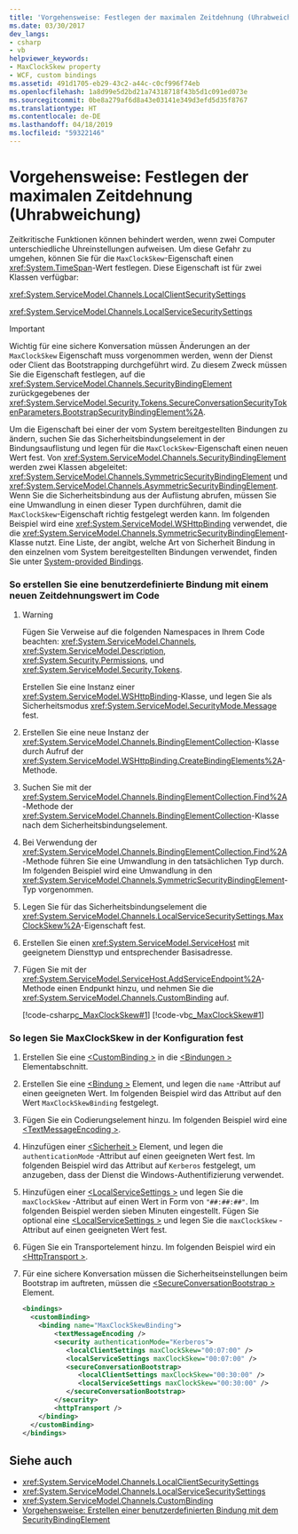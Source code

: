 ```yaml
---
title: 'Vorgehensweise: Festlegen der maximalen Zeitdehnung (Uhrabweichung)'
ms.date: 03/30/2017
dev_langs:
- csharp
- vb
helpviewer_keywords:
- MaxClockSkew property
- WCF, custom bindings
ms.assetid: 491d1705-eb29-43c2-a44c-c0cf996f74eb
ms.openlocfilehash: 1a8d99e5d2bd21a74318718f43b5d1c091ed073e
ms.sourcegitcommit: 0be8a279af6d8a43e03141e349d3efd5d35f8767
ms.translationtype: HT
ms.contentlocale: de-DE
ms.lasthandoff: 04/18/2019
ms.locfileid: "59322146"
---
```

# <a name="how-to-set-a-max-clock-skew"></a>Vorgehensweise: Festlegen der maximalen Zeitdehnung (Uhrabweichung)
Zeitkritische Funktionen können behindert werden, wenn zwei Computer unterschiedliche Uhreinstellungen aufweisen. Um diese Gefahr zu umgehen, können Sie für die `MaxClockSkew`-Eigenschaft einen <xref:System.TimeSpan>-Wert festlegen. Diese Eigenschaft ist für zwei Klassen verfügbar:  
  
 <xref:System.ServiceModel.Channels.LocalClientSecuritySettings>  
  
 <xref:System.ServiceModel.Channels.LocalServiceSecuritySettings>  
  
> [!IMPORTANT]
>  Wichtig für eine sichere Konversation müssen Änderungen an der `MaxClockSkew` Eigenschaft muss vorgenommen werden, wenn der Dienst oder Client das Bootstrapping durchgeführt wird. Zu diesem Zweck müssen Sie die Eigenschaft festlegen, auf die <xref:System.ServiceModel.Channels.SecurityBindingElement> zurückgegebenes der <xref:System.ServiceModel.Security.Tokens.SecureConversationSecurityTokenParameters.BootstrapSecurityBindingElement%2A>.  
  
 Um die Eigenschaft bei einer der vom System bereitgestellten Bindungen zu ändern, suchen Sie das Sicherheitsbindungselement in der Bindungsauflistung und legen für die `MaxClockSkew`-Eigenschaft einen neuen Wert fest. Von <xref:System.ServiceModel.Channels.SecurityBindingElement> werden zwei Klassen abgeleitet: <xref:System.ServiceModel.Channels.SymmetricSecurityBindingElement> und <xref:System.ServiceModel.Channels.AsymmetricSecurityBindingElement>. Wenn Sie die Sicherheitsbindung aus der Auflistung abrufen, müssen Sie eine Umwandlung in einen dieser Typen durchführen, damit die `MaxClockSkew`-Eigenschaft richtig festgelegt werden kann. Im folgenden Beispiel wird eine <xref:System.ServiceModel.WSHttpBinding> verwendet, die die <xref:System.ServiceModel.Channels.SymmetricSecurityBindingElement>-Klasse nutzt. Eine Liste, der angibt, welche Art von Sicherheit Bindung in den einzelnen vom System bereitgestellten Bindungen verwendet, finden Sie unter [System-provided Bindings](../../../../docs/framework/wcf/system-provided-bindings.md).  
  
### <a name="to-create-a-custom-binding-with-a-new-clock-skew-value-in-code"></a>So erstellen Sie eine benutzerdefinierte Bindung mit einem neuen Zeitdehnungswert im Code  
  
1. > [!WARNING]
    >  Fügen Sie Verweise auf die folgenden Namespaces in Ihrem Code beachten: <xref:System.ServiceModel.Channels>, <xref:System.ServiceModel.Description>, <xref:System.Security.Permissions>, und <xref:System.ServiceModel.Security.Tokens>.  
  
     Erstellen Sie eine Instanz einer <xref:System.ServiceModel.WSHttpBinding>-Klasse, und legen Sie als Sicherheitsmodus <xref:System.ServiceModel.SecurityMode.Message> fest.  
  
2. Erstellen Sie eine neue Instanz der <xref:System.ServiceModel.Channels.BindingElementCollection>-Klasse durch Aufruf der <xref:System.ServiceModel.WSHttpBinding.CreateBindingElements%2A>-Methode.  
  
3. Suchen Sie mit der <xref:System.ServiceModel.Channels.BindingElementCollection.Find%2A>-Methode der <xref:System.ServiceModel.Channels.BindingElementCollection>-Klasse nach dem Sicherheitsbindungselement.  
  
4. Bei Verwendung der <xref:System.ServiceModel.Channels.BindingElementCollection.Find%2A>-Methode führen Sie eine Umwandlung in den tatsächlichen Typ durch. Im folgenden Beispiel wird eine Umwandlung in den <xref:System.ServiceModel.Channels.SymmetricSecurityBindingElement>-Typ vorgenommen.  
  
5. Legen Sie für das Sicherheitsbindungselement die <xref:System.ServiceModel.Channels.LocalServiceSecuritySettings.MaxClockSkew%2A>-Eigenschaft fest.  
  
6. Erstellen Sie einen <xref:System.ServiceModel.ServiceHost> mit geeignetem Diensttyp und entsprechender Basisadresse.  
  
7. Fügen Sie mit der <xref:System.ServiceModel.ServiceHost.AddServiceEndpoint%2A>-Methode einen Endpunkt hinzu, und nehmen Sie die <xref:System.ServiceModel.Channels.CustomBinding> auf.  
  
     [!code-csharp[c_MaxClockSkew#1](../../../../samples/snippets/csharp/VS_Snippets_CFX/c_maxclockskew/cs/source.cs#1)]
     [!code-vb[c_MaxClockSkew#1](../../../../samples/snippets/visualbasic/VS_Snippets_CFX/c_maxclockskew/vb/source.vb#1)]  
  
### <a name="to-set-the-maxclockskew-in-configuration"></a>So legen Sie MaxClockSkew in der Konfiguration fest  
  
1. Erstellen Sie eine [ \<CustomBinding >](../../../../docs/framework/configure-apps/file-schema/wcf/custombinding.md) in die [ \<Bindungen >](../../../../docs/framework/configure-apps/file-schema/wcf/bindings.md) Elementabschnitt.  
  
2. Erstellen Sie eine [ \<Bindung >](../../../../docs/framework/misc/binding.md) Element, und legen die `name` -Attribut auf einen geeigneten Wert. Im folgenden Beispiel wird das Attribut auf den Wert `MaxClockSkewBinding` festgelegt.  
  
3. Fügen Sie ein Codierungselement hinzu. Im folgenden Beispiel wird eine [ \<TextMessageEncoding >](../../../../docs/framework/configure-apps/file-schema/wcf/textmessageencoding.md).  
  
4. Hinzufügen einer [ \<Sicherheit >](../../../../docs/framework/configure-apps/file-schema/wcf/security-of-custombinding.md) Element, und legen die `authenticationMode` -Attribut auf einen geeigneten Wert fest. Im folgenden Beispiel wird das Attribut auf `Kerberos` festgelegt, um anzugeben, dass der Dienst die Windows-Authentifizierung verwendet.  
  
5. Hinzufügen einer [ \<LocalServiceSettings >](../../../../docs/framework/configure-apps/file-schema/wcf/localservicesettings-element.md) und legen Sie die `maxClockSkew` -Attribut auf einen Wert in Form von `"##:##:##"`. Im folgenden Beispiel werden sieben Minuten eingestellt. Fügen Sie optional eine [ \<LocalServiceSettings >](../../../../docs/framework/configure-apps/file-schema/wcf/localservicesettings-element.md) und legen Sie die `maxClockSkew` -Attribut auf einen geeigneten Wert fest.  
  
6. Fügen Sie ein Transportelement hinzu. Im folgenden Beispiel wird ein [ \<HttpTransport >](../../../../docs/framework/configure-apps/file-schema/wcf/httptransport.md).  
  
7. Für eine sichere Konversation müssen die Sicherheitseinstellungen beim Bootstrap im auftreten, müssen die [ \<SecureConversationBootstrap >](../../../../docs/framework/configure-apps/file-schema/wcf/secureconversationbootstrap.md) Element.  
  
    ```xml  
    <bindings>  
      <customBinding>  
        <binding name="MaxClockSkewBinding">  
            <textMessageEncoding />  
            <security authenticationMode="Kerberos">  
               <localClientSettings maxClockSkew="00:07:00" />  
               <localServiceSettings maxClockSkew="00:07:00" />  
               <secureConversationBootstrap>  
                  <localClientSettings maxClockSkew="00:30:00" />  
                  <localServiceSettings maxClockSkew="00:30:00" />  
               </secureConversationBootstrap>  
            </security>  
            <httpTransport />  
        </binding>  
      </customBinding>  
    </bindings>  
    ```  
  
## <a name="see-also"></a>Siehe auch

- <xref:System.ServiceModel.Channels.LocalClientSecuritySettings>
- <xref:System.ServiceModel.Channels.LocalServiceSecuritySettings>
- <xref:System.ServiceModel.Channels.CustomBinding>
- [Vorgehensweise: Erstellen einer benutzerdefinierten Bindung mit dem SecurityBindingElement](../../../../docs/framework/wcf/feature-details/how-to-create-a-custom-binding-using-the-securitybindingelement.md)
